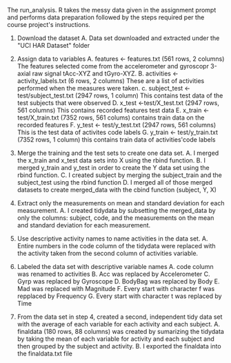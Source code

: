 The run_analysis. R takes the messy data given in the assignment prompt and performs data preparation followed by the steps required per the course project's instructions.  

1. Download the dataset
        A. Data set downloaded and extracted under the "UCI HAR Dataset" folder

2. Assign data to variables
        A. features <- features.txt (561 rows, 2 columns) The features selected come from the accelerometer and gyroscopr 3-axial raw signal tAcc-XYZ and tGyro-XYZ.
        B. activities <- activity_labels.txt (6 rows, 2 columns) These are a list of activities performed when the measures were taken.
        c. subject_test <- test/subject_test.txt (2947 rows, 1 column) This contains test data of the test subjects that were observed
        D. x_test <-test/X_test.txt (2947 rows, 561 columns) This contains recorded features test data
        E. x_train <- test/X_train.txt (7352 rows, 561 colums) contains train data on the recorded features
        F. y_test <- test/y_test.txt (2947 rows, 561 columns) This is the test data of activites code labels
        G. y_train <- test/y_train.txt (7352 rows, 1 column) this contains train data of activities'code labels

3. Merge the training and the test sets to create one data set. 
        A. I merged the x_train and x_test data sets into X using the rbind function. 
        B. I merged y_train and y_test in order to create the Y data set using the rbind function. 
        C. I created subject by merging the subject_train and the subject_test using the rbind function 
        D. I merged all of those merged datasets to create merged_data with the cbind function (subject, Y, X)
        
4. Extract only the measurements on mean and standard deviation for each measurement. 
        A. I created tidydata by subsetting the merged_data by only the columns: subject, code, and the measurements on the mean and standard deviation for each measurement. 

5. Use descriptive activity names to name activities in the data set. 
        A. Entire numbers in the code column of the tidydata were replaced with the activity taken from the second column of activities variable. 
        
6. Labeled the data set with descriptive variable names 
        A. code column was renamed to activities 
        B. Acc was replaced by Accelerometer
        C. Gyrp was replaced by Gyroscope 
        D. BodyBag was replaced by Body 
        E. Mad was replaced with Magnitude 
        F. Every start with character f was repplaced by Frequency 
        G. Every start with character t was replaced by Time 

7. From the data set in step 4, created a second, independent tidy data set with the average of each variable for each activity and each subject.
        A. finaldata (180 rows, 88 columns) was created by sumarizing the tidydata by taking the mean of each variable for activity and each subject and then grouped by the subject and activity. 
        B. I exported the finaldata into the finaldata.txt file